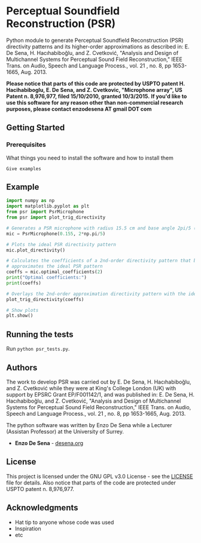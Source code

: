 # Perceptual Soundfield Reconstruction (PSR)
Python module to generate Perceptual Soundfield Reconstruction (PSR) directivity patterns and its higher-order approximations as described in: E. De Sena, H. Hacıhabiboğlu, and Z. Cvetković, "Analysis and Design of Multichannel Systems for Perceptual Sound Field Reconstruction," IEEE Trans. on Audio, Speech and Language Process., vol. 21 , no. 8, pp 1653-1665, Aug. 2013.


**Please notice that parts of this code are protected by USPTO patent H. Hacihabiboglu, E. De Sena, and Z. Cvetkovic, "Microphone array", US Patent n. 8,976,977, filed 15/10/2010, granted 10/3/2015.**
**If you'd like to use this software for any reason other than non-commercial research purposes, please contact enzodesena AT gmail DOT com**


## Getting Started

### Prerequisites

What things you need to install the software and how to install them

```
Give examples
```

## Example

```python
import numpy as np
import matplotlib.pyplot as plt
from psr import PsrMicrophone
from psr import plot_trig_directivity

# Generates a PSR microphone with radius 15.5 cm and base angle 2pi/5 (74 deg)
mic = PsrMicrophone(0.155, 2*np.pi/5)

# Plots the ideal PSR directivity pattern
mic.plot_directivity()

# Calculates the coefficients of a 2nd-order directivity pattern that best
# approximates the ideal PSR pattern
coeffs = mic.optimal_coefficients(2)
print("Optimal coefficients:")
print(coeffs)

# Overlays the 2nd-order approximation directivity pattern with the ideal one
plot_trig_directivity(coeffs)

# Show plots
plt.show()
```

## Running the tests

Run `python psr_tests.py`.


## Authors

The work to develop PSR was carried out by E. De Sena, H. Hacıhabiboğlu, and Z. Cvetković while they were at King's College London (UK) with support by EPSRC Grant EP/F001142/1, and was published in: 
E. De Sena, H. Hacıhabiboğlu, and Z. Cvetković, "Analysis and Design of Multichannel Systems for Perceptual Sound Field Reconstruction," IEEE Trans. on Audio, Speech and Language Process., vol. 21 , no. 8, pp 1653-1665, Aug. 2013.

The python software was written by Enzo De Sena while a Lecturer (Assistan Professor) at the University of Surrey. 

* **Enzo De Sena** - [desena.org](https://desena.org)


## License

This project is licensed under the GNU GPL v3.0 License - see the [LICENSE](LICENSE) file for details. Also notice that parts of the code are protected under USPTO patent n. 8,976,977.

## Acknowledgments

* Hat tip to anyone whose code was used
* Inspiration
* etc
